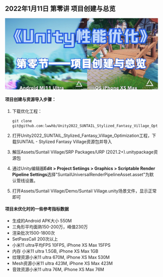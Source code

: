 ## 2022年1月11日 第零讲 项目创建与总览

![第零节 项目创建与总览](./Pics/0.png)

#### 项目创建与资源导入步骤：

1. 下载优化工程：

   ```
   git clone git@github.com:lwwhb/Unity2022_SUNTAIL_Stylized_Fantasy_Village_Optimization.git
   ```

2. 打开Unity2022_SUNTAIL_Stylized_Fantasy_Village_Optimization工程，下载SUNTAIL - Stylized Fantasy Village资源包并导入

3. 解压Assets/Suntail Village/SRP Packages/URP (2021.2+).unitypackage资源包

4. 通过Unity编辑器**Edit > Project Setiings > Graphics > Scriptable Render Pipeline Settings**选择"SuntailUniversalRenderPipelineAsset.asset"为默认管线设置。

5. 打开Assets/Suntail Village/Demo/Suntail Village.unity场景文件，显示正常即可

####  项目未优化时的一些参考指标数据

- 生成的Android APK大小 550M
-  三角形平均面熟150-200万，峰值230万
- 渲染批次1500-1800次
- SetPassCall 200次以上
- 小米11 ultra平均FPS 10FPS,  iPhone XS Max 15FPS
- 内存 小米11 ultra 1.5GB,  iPhone XS Max 1GB
- 纹理资源小米11 ultra 670M,  iPhone XS Max 530M
- Mesh资源小米11 ultra 423M,  iPhone XS Max 423M
- 音效资源小米11 ultra 76M,  iPhone XS Max 76M
